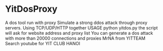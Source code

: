 # YitDosProxy
A dos tool run with proxy
Simulate a strong ddos attack through proxy servers. Using TCP/UDP/HTTP together
USAGE
python yitdos.py
the script will ask for website address and proxy list
You can generate a dos attack with more than 20000 connections and proxies
MrNA from YITTEAM
Search youtube for YIT CLUB HANOI
